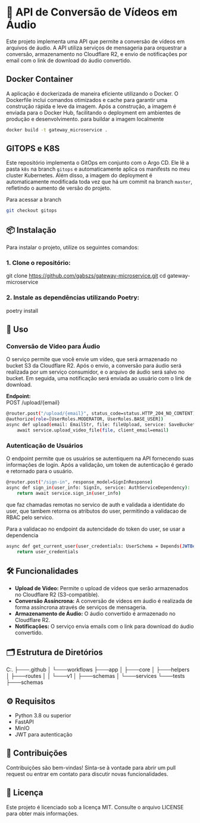 # 🚀 API de Conversão de Vídeos em Áudio

Este projeto implementa uma API que permite a conversão de vídeos em arquivos de áudio. A API utiliza serviços de mensageria para orquestrar a conversão, armazenamento no Cloudflare R2, e envio de notificações por email com o link de download do áudio convertido.

## Docker Container
A aplicação é dockerizada de maneira eficiente utilizando o Docker. O Dockerfile inclui comandos otimizados e cache para garantir uma construção rápida e leve da imagem. Após a construção, a imagem é enviada para o Docker Hub, facilitando o deployment em ambientes de produção e desenvolvimento.
para buildar a imagem localmente
```bash
docker build -t gateway_microservice .
```

## GITOPS e K8S
Este repositório implementa o GitOps em conjunto com o Argo CD. Ele lê a pasta `k8s` na branch `gitops` e automaticamente aplica os manifests no meu cluster Kubernetes. Além disso, a imagem do deployment é automaticamente modificada toda vez que há um commit na branch `master`, refletindo o aumento de versão do projeto.

Para acessar a branch
```bash
git checkout gitops
```

## 📦 Instalação

Para instalar o projeto, utilize os seguintes comandos:

### 1. Clone o repositório:
git clone https://github.com/gabszs/gateway-microservice.git
cd gateway-microservice

### 2. Instale as dependências utilizando Poetry:
poetry install

## 🚀 Uso

### Conversão de Vídeo para Áudio
O serviço permite que você envie um vídeo, que será armazenado no bucket S3 da Cloudflare R2. Após o envio, a conversão para áudio será realizada por um serviço consumidor, e o arquivo de áudio será salvo no bucket. Em seguida, uma notificação será enviada ao usuário com o link de download.

**Endpoint:**  
POST /upload/{email}

```bash
@router.post("/upload/{email}", status_code=status.HTTP_204_NO_CONTENT)
@authorize(role=[UserRoles.MODERATOR, UserRoles.BASE_USER])
async def upload(email: EmailStr, file: fileUpload, service: SaveBucket, current_user: CurrentUser):
    await service.upload_video_file(file, client_email=email)
```
### Autenticação de Usuários
O endpoint permite que os usuários se autentiquem na API fornecendo suas informações de login. Após a validação, um token de autenticação é gerado e retornado para o usuário.
```bash
@router.post("/sign-in", response_model=SignInResponse)
async def sign_in(user_info: SignIn, service: AuthServiceDependency):
    return await service.sign_in(user_info)
```
que faz chamadas remotas no servico de auth e validada a identidate do user, que tambem retorna os atributos do user, permitindo a validacao de RBAC pelo servico.

Para a validacao no endpoint da autencidade do token do user, se usar a dependencia 
```bash
async def get_current_user(user_credentials: UserSchema = Depends(JWTBearer())) -> UserSchema:
    return user_credentials
```


## 🛠 Funcionalidades

- **Upload de Vídeo:** Permite o upload de vídeos que serão armazenados no Cloudflare R2 (S3-compatible).
- **Conversão Assíncrona:** A conversão de vídeos em áudio é realizada de forma assíncrona através de serviços de mensageria.
- **Armazenamento de Áudio:** O áudio convertido é armazenado no Cloudflare R2.
- **Notificações:** O serviço envia emails com o link para download do áudio convertido.

## 🗂 Estrutura de Diretórios

C:.
├───.github
│   └───workflows
├───app
│   ├───core
│   ├───helpers
│   ├───routes
│   │   └───v1
│   ├───schemas
│   └───services
└───tests
    ├───schemas

## ⚙️ Requisitos

- Python 3.8 ou superior
- FastAPI
- MinIO
- JWT para autenticação

## 🤝 Contribuições

Contribuições são bem-vindas! Sinta-se à vontade para abrir um pull request ou entrar em contato para discutir novas funcionalidades.

## 📝 Licença

Este projeto é licenciado sob a licença MIT. Consulte o arquivo LICENSE para obter mais informações.
